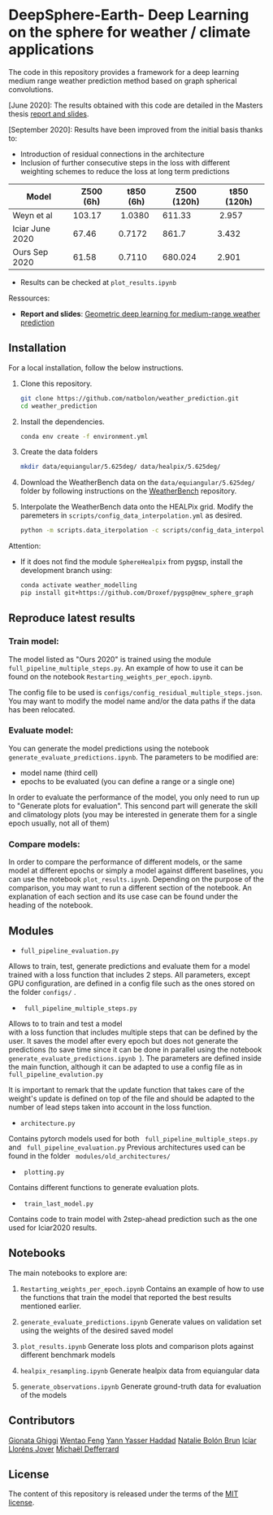 # DeepSphere-Earth- Deep Learning on the sphere for weather / climate applications

The code in this repository provides a framework for a deep learning medium range weather prediction method based on graph spherical convolutions. 

[June 2020]: The results obtained with this code are detailed in the Masters thesis [report and slides][info_link].

[September 2020]: Results have been improved from the initial basis thanks to:
  * Introduction of residual connections in the architecture 
  * Inclusion of further consecutive steps in the loss with different weighting schemes to reduce the loss at long term predictions
  
 Model | Z500 (6h) | t850 (6h) | Z500 (120h) | t850 (120h)
------------ | ------------- | ------------- | ------------- | -------------
Weyn et al | 103.17 | 1.0380 | 611.33 | 2.957
Iciar June 2020 | 67.46 | 0.7172 | 861.7 | 3.432
Ours Sep 2020 | 61.58 | 0.7110 | 680.024 | 2.901
  
  * Results can be checked at `plot_results.ipynb`
  




Ressources:
* **Report and slides**: [Geometric deep learning for medium-range weather prediction][info_link]

[info_link]: https://infoscience.epfl.ch/record/278138/



## Installation

For a local installation, follow the below instructions.

1. Clone this repository.
   ```sh
   git clone https://github.com/natbolon/weather_prediction.git
   cd weather_prediction
   ```

2. Install the dependencies.
   ```sh
   conda env create -f environment.yml
   ```
   
   
3. Create the data folders
    ```sh
   mkdir data/equiangular/5.625deg/ data/healpix/5.625deg/
   ```
   
4. Download the WeatherBench data on the ```data/equiangular/5.625deg/``` folder by following instructions on the [WeatherBench][weatherbench_repo] repository.

5. Interpolate the WeatherBench data onto the HEALPix grid. Modify the paremeters in ```scripts/config_data_interpolation.yml``` as desired.
    ```sh 
    python -m scripts.data_iterpolation -c scripts/config_data_interpolation.yml
    ```
    
Attention:
- If it does not find the module ```SphereHealpix``` from pygsp, install the development branch using: 
   ```sh
   conda activate weather_modelling
   pip install git+https://github.com/Droxef/pygsp@new_sphere_graph
   ```

[weatherbench_repo]: https://github.com/pangeo-data/WeatherBench

## Reproduce latest results

### Train model: 

The model listed as "Ours 2020" is trained using the module ```full_pipeline_multiple_steps.py```. An example of how to use it can be found on the notebook ```Restarting_weights_per_epoch.ipynb```. 

The config file to be used is ```configs/config_residual_multiple_steps.json```. You may want to modify the model name and/or the data paths if the data has been relocated. 

### Evaluate model: 

You can generate the model predictions using the notebook ```generate_evaluate_predictions.ipynb```. The parameters to be modified are:
 - model name (third cell)
 - epochs to be evaluated (you can define a range or a single one)
 
In order to evaluate the performance of the model, you only need to run up to "Generate plots for evaluation". This sencond part will generate the skill and climatology plots (you may be interested in generate them for a single epoch usually, not all of them)

### Compare models: 

In order to compare the performance of different models, or the same model at different epochs or simply a model against different baselines, you can use the notebook  ```plot_results.ipynb```. Depending on the purpose of the comparison, you may want to run a different section of the notebook. An explanation of each section and its use case can be found under the heading of the notebook. 


## Modules

* ```full_pipeline_evaluation.py``` 

Allows to train, test, generate predictions and evaluate them for a model trained 
with a loss function that includes 2 steps. All parameters, except GPU configuration, are defined in a config
file such as the ones stored on the folder ```configs/``` .

* ``` full_pipeline_multiple_steps.py``` 

Allows to to train and test a model  
with a loss function that includes multiple steps that can be defined by the user. It saves the model after every epoch
but does not generate the predictions (to save time since it can be done in parallel using the notebook 
```generate_evaluate_predictions.ipynb ```). The parameters are defined inside the main function, although it can be 
adapted to use a config file as in ```full_pipeline_evalution.py```

It is important to remark that the update function that takes care of the weight's update is defined on top
of the file and should be adapted to the number of lead steps taken into account in the loss function.

* ```architecture.py```

Contains pytorch models used for both ``` full_pipeline_multiple_steps.py``` and ``` full_pipeline_evaluation.py``` 
Previous architectures used can be found in the folder ``` modules/old_architectures/```

* ``` plotting.py```

Contains different functions to generate evaluation plots. 

* ``` train_last_model.py```

Contains code to train model with 2step-ahead prediction such as the one used for Iciar2020 results. 

## Notebooks

The main notebooks to explore are:
1. `Restarting_weights_per_epoch.ipynb`
Contains an example of how to use the functions that train the model that reported the best results mentioned earlier.

1. `generate_evaluate_predictions.ipynb`
Generate values on validation set using the weights of the desired saved model 

1. `plot_results.ipynb`
Generate loss plots and comparison plots against different benchmark models

1. `healpix_resampling.ipynb`
Generate healpix data from equiangular data

1. `generate_observations.ipynb`
Generate ground-truth data for evaluation of the models 


## Contributors
[Gionata Ghiggi][gg]
[Wentao Feng][wf]
[Yann Yasser Haddad][yyh]
[Natalie Bolón Brun][nbolon]
[Icíar Lloréns Jover][illorens]
[Michaël Defferrard][mdeff]

[gg]: https://people.epfl.ch/gionata.ghiggi
[wf]: https://github.com/ownzonefeng
[yyh]: https://www.linkedin.com/in/yann-yasser-haddad/?originalSubdomain=ch
[nbolon]: https://www.linkedin.com/in/nataliebolonbrun/
[illorens]: https://www.linkedin.com/in/iciar-llorens-jover/
[mdeff]: http://deff.ch

## License

The content of this repository is released under the terms of the [MIT license](LICENSE.txt).
